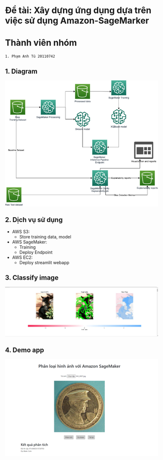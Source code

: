 # Đề tài: Xây dựng ứng dụng dựa trên việc sử dụng Amazon-SageMarker 

# Thành viên nhóm
>
    1. Phạm Anh Tú 20110742

## 1. Diagram
![](./assets/diagrams.png)
## 2. Dịch vụ sử dụng
-   AWS S3:
    -   Store training data, model
-   AWS SageMaker:
    -   Training
    -   Deploy Endpoint
-   AWS EC2:
    -   Deploy streamlit webapp
## 3. Classify image
![](./assets/classify-image.png)

## 4. Demo app 
![](./assets/demo-app.png)